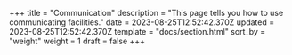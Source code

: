+++
title = "Communication"
description = "This page tells you how to use communicating facilities."
date = 2023-08-25T12:52:42.370Z
updated = 2023-08-25T12:52:42.370Z
template = "docs/section.html"
sort_by = "weight"
weight = 1
draft = false
+++
